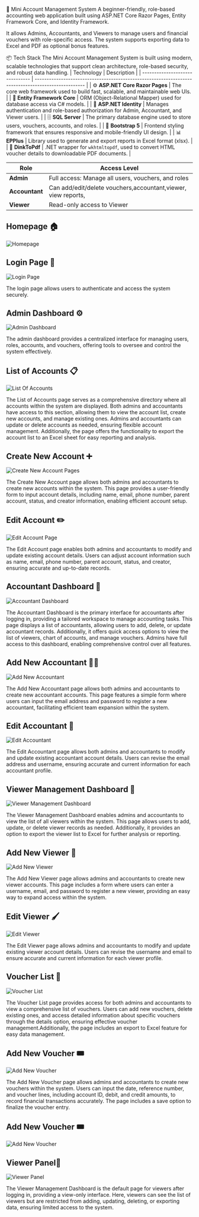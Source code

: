 🧾 Mini Account Management System
A beginner-friendly, role-based accounting web application built using ASP.NET Core Razor Pages, Entity Framework Core, and Identity Framework.

It allows Admins, Accountants, and Viewers to manage users and financial vouchers with role-specific access. The system supports exporting data to Excel and PDF as optional bonus features.

📦 Tech Stack
The Mini Account Management System is built using modern, scalable technologies that support clean architecture, role-based security, and robust data handling.
| Technology                      | Description                                                                                         |
| ------------------------------- | --------------------------------------------------------------------------------------------------- |
| ⚙️ **ASP.NET Core Razor Pages** | The core web framework used to build fast, scalable, and maintainable web UIs.                      |
| 🧮 **Entity Framework Core**    | ORM (Object-Relational Mapper) used for database access via C# models.                              |
| 🔐 **ASP.NET Identity**         | Manages authentication and role-based authorization for Admin, Accountant, and Viewer users.        |
| 🗄️ **SQL Server**              | The primary database engine used to store users, vouchers, accounts, and roles.                     |
| 🎨 **Bootstrap 5**              | Frontend styling framework that ensures responsive and mobile-friendly UI design.                   |
| 📊 **EPPlus**                   | Library used to generate and export reports in Excel format (xlsx).                                 |
| 🧾 **DinkToPdf**                | .NET wrapper for `wkhtmltopdf`, used to convert HTML voucher details to downloadable PDF documents. |


| Role           | Access Level                                                          |
| -------------- | --------------------------------------------------                    |
| **Admin**      | Full access: Manage all users, vouchers, and roles                    |
| **Accountant** | Can add/edit/delete vouchers,accountant,viewer, view reports,         |
| **Viewer**     | Read-only access to Viewer                                            |


## Homepage 🏠
![Homepage](./Screenshots/HomePage.png)

## Login Page 🔐
![Login Page](./Screenshots/LoginPage.png)

The login page allows users to authenticate and access the system securely.

## Admin Dashboard ⚙️
![Admin Dashboard](./Screenshots/AdminPanel.png)

The admin dashboard provides a centralized interface for managing users, roles, accounts, and vouchers, offering tools to oversee and control the system effectively.


## List of Accounts 📋
![List Of Accounts](./Screenshots/ListOfAccounts.png)

The List of Accounts page serves as a comprehensive directory where all accounts within the system are displayed. Both admins and accountants have access to this section, allowing them to view the account list, create new accounts, and manage existing ones. Admins and accountants can update or delete accounts as needed, ensuring flexible account management. Additionally, the page offers the functionality to export the account list to an Excel sheet for easy reporting and analysis.


## Create New Account ➕
![Create New Account Pages](./Screenshots/CreateAccounts.png)

The Create New Account page allows both admins and accountants to create new accounts within the system. This page provides a user-friendly form to input account details, including name, email, phone number, parent account, status, and creator information, enabling efficient account setup.

## Edit Account ✏️
![Edit Account Page](./Screenshots/EditAccounts.png)

The Edit Account page enables both admins and accountants to modify and update existing account details. Users can adjust account information such as name, email, phone number, parent account, status, and creator, ensuring accurate and up-to-date records.

## Accountant Dashboard 💼
![Accountant Dashboard](./Screenshots/AccountantPage.png)

The Accountant Dashboard is the primary interface for accountants after logging in, providing a tailored workspace to manage accounting tasks. This page displays a list of accountants, allowing users to add, delete, or update accountant records. Additionally, it offers quick access options to view the list of viewers, chart of accounts, and manage vouchers. Admins have full access to this dashboard, enabling comprehensive control over all features.

## Add New Accountant 🧑‍💼
![Add New Accountant](./Screenshots/AddNewAccountant.png)

The Add New Accountant page allows both admins and accountants to create new accountant accounts. This page features a simple form where users can input the email address and password to register a new accountant, facilitating efficient team expansion within the system.

## Edit Accountant 📝
![Edit Accountant](./Screenshots/EditAccountant.png)

The Edit Accountant page allows both admins and accountants to modify and update existing accountant account details. Users can revise the email address and username, ensuring accurate and current information for each accountant profile.

## Viewer Management Dashboard 👥
![Viewer Management Dashboard](./Screenshots/ViewerManagement.png)

The Viewer Management Dashboard enables admins and accountants to view the list of all viewers within the system. This page allows users to add, update, or delete viewer records as needed. Additionally, it provides an option to export the viewer list to Excel for further analysis or reporting.

## Add New Viewer 👤
![Add New Viewer](./Screenshots/AddNewViewer.png)

The Add New Viewer page allows admins and accountants to create new viewer accounts. This page includes a form where users can enter a username, email, and password to register a new viewer, providing an easy way to expand access within the system.

## Edit Viewer 🖌️
![Edit Viewer](./Screenshots/EditViewer.png)

The Edit Viewer page allows admins and accountants to modify and update existing viewer account details. Users can revise the username and email to ensure accurate and current information for each viewer profile.

## Voucher List 📜
![Voucher List](./Screenshots/VoucherList.png)

The Voucher List page provides access for both admins and accountants to view a comprehensive list of vouchers. Users can add new vouchers, delete existing ones, and access detailed information about specific vouchers through the details option, ensuring effective voucher management.Additionally, the page includes an export to Excel feature for easy data management.

## Add New Voucher 🎟️
![Add New Voucher](./Screenshots/AddNewVoucher.png)

The Add New Voucher page allows admins and accountants to create new vouchers within the system. Users can input the date, reference number, and voucher lines, including account ID, debit, and credit amounts, to record financial transactions accurately. The page includes a save option to finalize the voucher entry.

## Add New Voucher 🎟️
![Add New Voucher](./Screenshots/AddNewVoucher.png)

## Viewer Panel👥
![Viewer Panel](./Screenshots/ViewerPanel.png)

The Viewer Management Dashboard is the default page for viewers after logging in, providing a view-only interface. Here, viewers can see the list of viewers but are restricted from adding, updating, deleting, or exporting data, ensuring limited access to the system.

